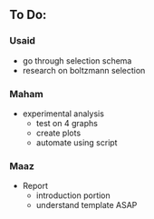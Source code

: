 ## To Do:

### Usaid
- go through selection schema
- research on boltzmann selection


### Maham

- experimental analysis
  - test on 4 graphs
  - create plots
  - automate using script

### Maaz

- Report
  - introduction portion
  - understand template ASAP
